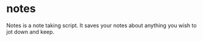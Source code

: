 # notes
Notes is a note taking script. It saves your notes about anything you wish to jot down and keep.
